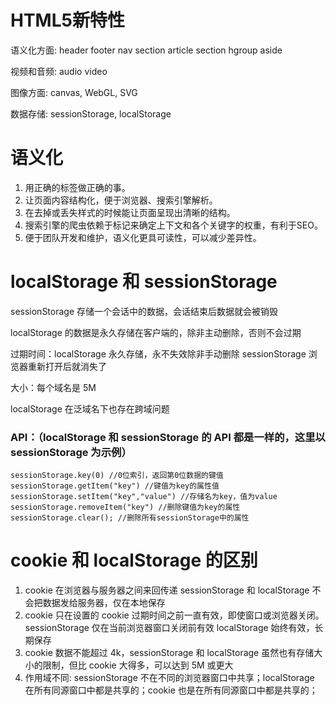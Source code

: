 # HTML5新特性

语义化方面: header footer nav section article section hgroup aside

视频和音频: audio video

图像方面: canvas, WebGL, SVG

数据存储: sessionStorage, localStorage

# 语义化

1. 用正确的标签做正确的事。
2. 让页面内容结构化，便于浏览器、搜索引擎解析。
3. 在去掉或丢失样式的时候能让页面呈现出清晰的结构。
4. 搜索引擎的爬虫依赖于标记来确定上下文和各个关键字的权重，有利于SEO。
5. 便于团队开发和维护，语义化更具可读性，可以减少差异性。

# localStorage 和 sessionStorage

sessionStorage 存储一个会话中的数据，会话结束后数据就会被销毁

localStorage 的数据是永久存储在客户端的，除非主动删除，否则不会过期

过期时间：localStorage 永久存储，永不失效除非手动删除 sessionStorage 浏览器重新打开后就消失了

大小：每个域名是 5M

localStorage 在泛域名下也存在跨域问题

### API：（localStorage 和 sessionStorage 的 API 都是一样的，这里以 sessionStorage 为示例）

```
sessionStorage.key(0) //0位索引，返回第0位数据的键值
sessionStorage.getItem("key") //键值为key的属性值
sessionStorage.setItem("key","value") //存储名为key，值为value
sessionStorage.removeItem("key") //删除键值为key的属性
sessionStorage.clear(); //删除所有sessionStorage中的属性
```

# cookie 和 localStorage 的区别

1.  cookie 在浏览器与服务器之间来回传递 sessionStorage 和 localStorage 不会把数据发给服务器，仅在本地保存
2.  cookie 只在设置的 cookie 过期时间之前一直有效，即使窗口或浏览器关闭。
    sessionStorage 仅在当前浏览器窗口关闭前有效 localStorage 始终有效，长期保存
3.  cookie 数据不能超过 4k，sessionStorage 和 localStorage 虽然也有存储大小的限制，但比 cookie 大得多，可以达到 5M 或更大
4.  作用域不同: sessionStorage 不在不同的浏览器窗口中共享；localStorage 在所有同源窗口中都是共享的；cookie 也是在所有同源窗口中都是共享的；
